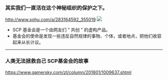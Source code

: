 ### 其实我们一直活在这个神秘组织的保护之下。
http://www.sohu.com/a/283164592_355019
![](http://5b0988e595225.cdn.sohucs.com/images/20181220/569c1513e8154ab0ad4feae4ebe059c5.jpeg)
- SCP 基金会是一个由网友们 “ 共创 ” 的虚构产品。
- 基金会的使命是发现一些违反自然规律的事物、个体，或者地点，把他们收容起来从长计议。
---
### 人类无法拯救自己 SCP基金会的故事
https://www.gamersky.com/zl/column/201801/1009637.shtml